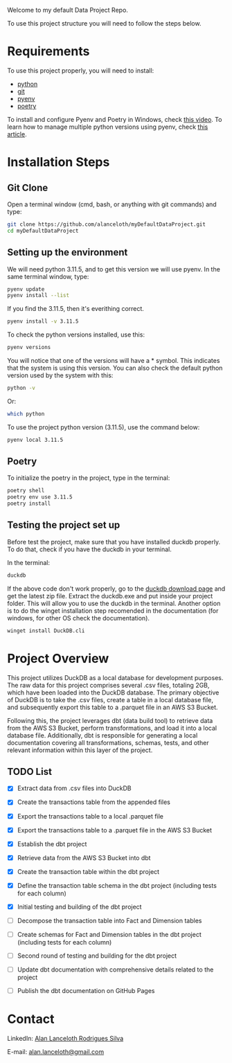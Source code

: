
Welcome to my default Data Project Repo.

To use this project structure you will need to follow the steps below.

# Requirements
To use this project properly, you will need to install:
- [python](https://www.python.org/downloads/)
- [git](https://git-scm.com/downloads)
- [pyenv](https://pypi.org/project/pyenv/)
- [poetry](https://python-poetry.org/)

To install and configure Pyenv and Poetry in Windows, check [this video](https://www.youtube.com/watch?v=547Jr26duHQ&pp=ygUgaG93IHRvIGluc3RhbGwgcG9ldHJ5IGluIHdpbmRvd3M%3D).
To learn how to manage multiple python versions using pyenv, check [this article](https://realpython.com/intro-to-pyenv/).

# Installation Steps

## Git Clone
Open a terminal window (cmd, bash, or anything with git commands) and type:
```bash
git clone https://github.com/alanceloth/myDefaultDataProject.git
cd myDefaultDataProject
```

## Setting up the environment
We will need python 3.11.5, and to get this version we will use pyenv.
In the same terminal window, type:

```bash
pyenv update
pyenv install --list
```
If you find the 3.11.5, then it's everithing correct.

```bash
pyenv install -v 3.11.5
```

To check the python versions installed, use this:
```bash
pyenv versions
```
You will notice that one of the versions will have a * symbol. This indicates that the system is using this version.
You can also check the default python version used by the system with this:
```bash
python -v
```
Or:
```bash
which python
```

To use the project python version (3.11.5), use the command below:

```bash
pyenv local 3.11.5
```

## Poetry

To initialize the poetry in the project, type in the terminal:

```bash
poetry shell
poetry env use 3.11.5
poetry install
```

## Testing the project set up
Before test the project, make sure that you have installed duckdb properly. To do that, check if you have the duckdb in your terminal.

In the terminal:
```bash
duckdb
```
If the above code don't work properly, go to the [duckdb download page](https://duckdb.org/docs/installation/index?version=latest&environment=cli&installer=binary&platform=win) and get the latest zip file. Extract the duckdb.exe and put inside your project folder. This will allow you to use the duckdb in the terminal.
Another option is to do the winget installation step recomended in the documentation (for windows, for other OS check the documentation).

```bash
winget install DuckDB.cli
```

# Project Overview

This project utilizes DuckDB as a local database for development purposes. The raw data for this project comprises several .csv files, totaling 2GB, which have been loaded into the DuckDB database. The primary objective of DuckDB is to take the .csv files, create a table in a local database file, and subsequently export this table to a .parquet file in an AWS S3 Bucket.

Following this, the project leverages dbt (data build tool) to retrieve data from the AWS S3 Bucket, perform transformations, and load it into a local database file. Additionally, dbt is responsible for generating a local documentation covering all transformations, schemas, tests, and other relevant information within this layer of the project.

## TODO List

- [x] Extract data from .csv files into DuckDB
- [x] Create the transactions table from the appended files
- [x] Export the transactions table to a local .parquet file
- [x] Export the transactions table to a .parquet file in the AWS S3 Bucket
- [x] Establish the dbt project
- [x] Retrieve data from the AWS S3 Bucket into dbt
- [x] Create the transaction table within the dbt project
- [x] Define the transaction table schema in the dbt project (including tests for each column)
- [x] Initial testing and building of the dbt project
- [ ] Decompose the transaction table into Fact and Dimension tables
- [ ] Create schemas for Fact and Dimension tables in the dbt project (including tests for each column)
- [ ] Second round of testing and building for the dbt project
- [ ] Update dbt documentation with comprehensive details related to the project
- [ ] Publish the dbt documentation on GitHub Pages



# Contact

LinkedIn: [Alan Lanceloth Rodrigues Silva](https://www.linkedin.com/in/alanlanceloth/)

E-mail: [alan.lanceloth@gmail.com](mailto:alan.lanceloth@gmail.com)
